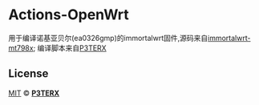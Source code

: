 # Actions-OpenWrt
用于编译诺基亚贝尔(ea0326gmp)的immortalwrt固件,源码来自[immortalwrt-mt798x](https://github.com/hanwckf/immortalwrt-mt798x);
编译脚本来自[P3TERX](https://github.com/P3TERX/Actions-OpenWrt)
## License

[MIT](https://github.com/P3TERX/Actions-OpenWrt/blob/main/LICENSE) © [**P3TERX**](https://p3terx.com)
